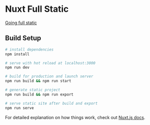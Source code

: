 # Nuxt Full Static

[Going full static](https://nuxtjs.org/blog/going-full-static)

## Build Setup

```bash
# install dependencies
npm install

# serve with hot reload at localhost:3000
npm run dev

# build for production and launch server
npm run build && npm run start

# generate static project
npm run build && npm run export

# serve static site after build and export
npm run serve
```

For detailed explanation on how things work, check out [Nuxt.js docs](https://nuxtjs.org).
